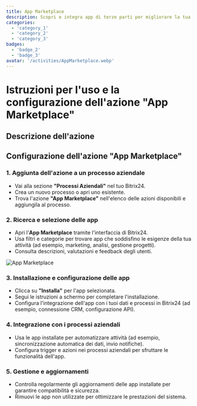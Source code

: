 ```yaml
---
title: App Marketplace
description: Scopri e integra app di terze parti per migliorare la tua attività.
categories: 
  - 'category_1'
  - 'category_2'
  - 'category_3'
badges: 
  - 'badge_2'
  - 'badge_3'
avatar: '/activities/AppMarketplace.webp'
---
```

# Istruzioni per l'uso e la configurazione dell'azione "App Marketplace"

## Descrizione dell'azione

## **Configurazione dell'azione "App Marketplace"**

### 1. Aggiunta dell'azione a un processo aziendale
- Vai alla sezione **"Processi Aziendali"** nel tuo Bitrix24.
- Crea un nuovo processo o apri uno esistente.
- Trova l'azione **"App Marketplace"** nell'elenco delle azioni disponibili e aggiungila al processo.

### 2. Ricerca e selezione delle app
- Apri l'**App Marketplace** tramite l'interfaccia di Bitrix24.
- Usa filtri e categorie per trovare app che soddisfino le esigenze della tua attività (ad esempio, marketing, analisi, gestione progetti).
- Consulta descrizioni, valutazioni e feedback degli utenti.

![App Marketplace](/activities/AppMarketplace.webp)

### 3. Installazione e configurazione delle app
- Clicca su **"Installa"** per l'app selezionata.
- Segui le istruzioni a schermo per completare l'installazione.
- Configura l'integrazione dell'app con i tuoi dati e processi in Bitrix24 (ad esempio, connessione CRM, configurazione API).

### 4. Integrazione con i processi aziendali
- Usa le app installate per automatizzare attività (ad esempio, sincronizzazione automatica dei dati, invio notifiche).
- Configura trigger e azioni nei processi aziendali per sfruttare le funzionalità dell'app.

### 5. Gestione e aggiornamenti
- Controlla regolarmente gli aggiornamenti delle app installate per garantire compatibilità e sicurezza.
- Rimuovi le app non utilizzate per ottimizzare le prestazioni del sistema.
